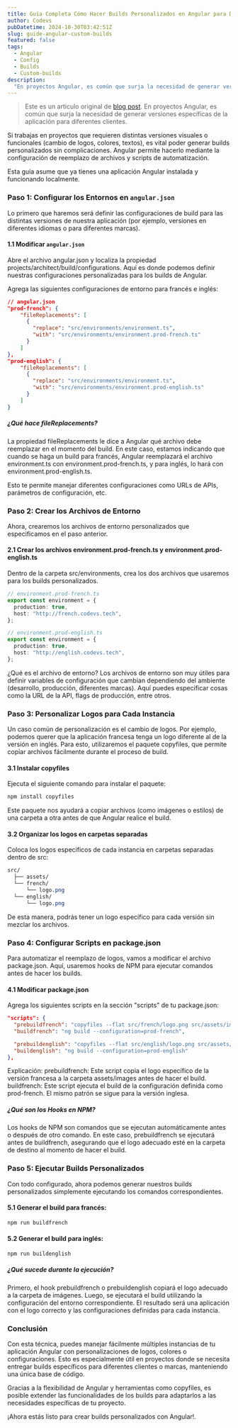 ```yaml
---
title: Guía Completa Cómo Hacer Builds Personalizados en Angular para Diferentes Instancias (Logos y Estilos)
author: Codevs
pubDatetime: 2024-10-30T03:42:51Z
slug: guide-angular-custom-builds
featured: false
tags:
  - Angular
  - Config
  - Builds
  - Custom-builds
description:
  "En proyectos Angular, es común que surja la necesidad de generar versiones específicas de la aplicación para diferentes clientes, marcas o instancias. Un ejemplo común es cambiar logos o temas de color, sin alterar el código base. En esta guía paso a paso, aprenderás cómo realizar builds personalizados, reemplazando logos y estilos según la instancia que estés construyendo."
---
```


> Este es un articulo original de [blog post](https://codevs.tech/blog/posts/guide-angular-custom-builds). En proyectos Angular, es común que surja la necesidad de generar versiones específicas de la aplicación para diferentes clientes.

Si trabajas en proyectos que requieren distintas versiones visuales o funcionales (cambio de logos, colores, textos), es vital poder generar builds personalizados sin complicaciones. Angular permite hacerlo mediante la configuración de reemplazo de archivos y scripts de automatización.

Esta guía asume que ya tienes una aplicación Angular instalada y funcionando localmente.

### Paso 1: Configurar los Entornos en ```angular.json```

Lo primero que haremos será definir las configuraciones de build para las distintas versiones de nuestra aplicación (por ejemplo, versiones en diferentes idiomas o para diferentes marcas).

#### 1.1 Modificar ```angular.json```

Abre el archivo angular.json y localiza la propiedad projects/architect/build/configurations. Aquí es donde podemos definir nuestras configuraciones personalizadas para los builds de Angular.

Agrega las siguientes configuraciones de entorno para francés e inglés:

```json
// angular.json
"prod-french": {
    "fileReplacements": [
      {
        "replace": "src/environments/environment.ts",
        "with": "src/environments/environment.prod-french.ts"
      }
    ]
},
"prod-english": {
    "fileReplacements": [
      {
        "replace": "src/environments/environment.ts",
        "with": "src/environments/environment.prod-english.ts"
      }
    ]
}
```

##### ¿Qué hace fileReplacements?

La propiedad fileReplacements le dice a Angular qué archivo debe reemplazar en el momento del build. En este caso, estamos indicando que cuando se haga un build para francés, Angular reemplazará el archivo environment.ts con environment.prod-french.ts, y para inglés, lo hará con environment.prod-english.ts.

Esto te permite manejar diferentes configuraciones como URLs de APIs, parámetros de configuración, etc.

### Paso 2: Crear los Archivos de Entorno

Ahora, crearemos los archivos de entorno personalizados que especificamos en el paso anterior.

#### 2.1 Crear los archivos environment.prod-french.ts y environment.prod-english.ts

Dentro de la carpeta src/environments, crea los dos archivos que usaremos para los builds personalizados.

```typescript
// environment.prod-french.ts
export const environment = {
  production: true,
  host: "http://french.codevs.tech",
};

// environment.prod-english.ts
export const environment = {
  production: true,
  host: "http://english.codevs.tech",
};
```

¿Qué es el archivo de entorno?
Los archivos de entorno son muy útiles para definir variables de configuración que cambian dependiendo del ambiente (desarrollo, producción, diferentes marcas). Aquí puedes especificar cosas como la URL de la API, flags de producción, entre otros.

### Paso 3: Personalizar Logos para Cada Instancia

Un caso común de personalización es el cambio de logos. Por ejemplo, podemos querer que la aplicación francesa tenga un logo diferente al de la versión en inglés. Para esto, utilizaremos el paquete copyfiles, que permite copiar archivos fácilmente durante el proceso de build.

#### 3.1 Instalar copyfiles

Ejecuta el siguiente comando para instalar el paquete:

```bash
npm install copyfiles
```

Este paquete nos ayudará a copiar archivos (como imágenes o estilos) de una carpeta a otra antes de que Angular realice el build.

#### 3.2 Organizar los logos en carpetas separadas

Coloca los logos específicos de cada instancia en carpetas separadas dentro de src:

```css
src/
  ├── assets/
  └── french/
      └── logo.png
  └── english/
      └── logo.png
```

De esta manera, podrás tener un logo específico para cada versión sin mezclar los archivos.

### Paso 4: Configurar Scripts en package.json

Para automatizar el reemplazo de logos, vamos a modificar el archivo package.json. Aquí, usaremos hooks de NPM para ejecutar comandos antes de hacer los builds.

#### 4.1 Modificar package.json

Agrega los siguientes scripts en la sección "scripts" de tu package.json:

```json
"scripts": {
  "prebuildfrench": "copyfiles --flat src/french/logo.png src/assets/images",
  "buildfrench": "ng build --configuration=prod-french",

  "prebuildenglish": "copyfiles --flat src/english/logo.png src/assets/images",
  "buildenglish": "ng build --configuration=prod-english"
},
```

Explicación:
prebuildfrench: Este script copia el logo específico de la versión francesa a la carpeta assets/images antes de hacer el build.
buildfrench: Este script ejecuta el build de la configuración definida como prod-french.
El mismo patrón se sigue para la versión inglesa.

##### ¿Qué son los Hooks en NPM?

Los hooks de NPM son comandos que se ejecutan automáticamente antes o después de otro comando. En este caso, prebuildfrench se ejecutará antes de buildfrench, asegurando que el logo adecuado esté en la carpeta de destino al momento de hacer el build.

### Paso 5: Ejecutar Builds Personalizados

Con todo configurado, ahora podemos generar nuestros builds personalizados simplemente ejecutando los comandos correspondientes.

#### 5.1 Generar el build para francés:

```bash
npm run buildfrench
```

#### 5.2 Generar el build para inglés:

```bash
npm run buildenglish
```

##### ¿Qué sucede durante la ejecución?

Primero, el hook prebuildfrench o prebuildenglish copiará el logo adecuado a la carpeta de imágenes.
Luego, se ejecutará el build utilizando la configuración del entorno correspondiente.
El resultado será una aplicación con el logo correcto y las configuraciones definidas para cada instancia.

### Conclusión

Con esta técnica, puedes manejar fácilmente múltiples instancias de tu aplicación Angular con personalizaciones de logos, colores o configuraciones. Esto es especialmente útil en proyectos donde se necesita entregar builds específicos para diferentes clientes o marcas, manteniendo una única base de código.

Gracias a la flexibilidad de Angular y herramientas como copyfiles, es posible extender las funcionalidades de los builds para adaptarlos a las necesidades específicas de tu proyecto.

¡Ahora estás listo para crear builds personalizados con Angular!.
